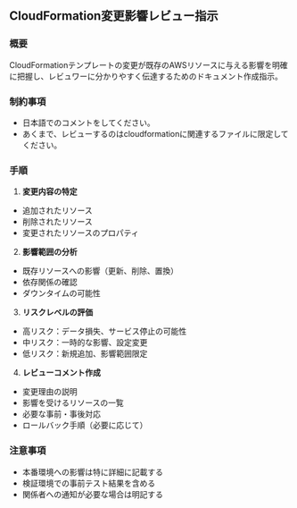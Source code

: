 ## CloudFormation変更影響レビュー指示

### 概要
CloudFormationテンプレートの変更が既存のAWSリソースに与える影響を明確に把握し、レビュワーに分かりやすく伝達するためのドキュメント作成指示。

### 制約事項
- 日本語でのコメントをしてください。
- あくまで、レビューするのはcloudformationに関連するファイルに限定してください。

### 手順

1. **変更内容の特定**
  - 追加されたリソース
  - 削除されたリソース
  - 変更されたリソースのプロパティ

2. **影響範囲の分析**
  - 既存リソースへの影響（更新、削除、置換）
  - 依存関係の確認
  - ダウンタイムの可能性

3. **リスクレベルの評価**
  - 高リスク：データ損失、サービス停止の可能性
  - 中リスク：一時的な影響、設定変更
  - 低リスク：新規追加、影響範囲限定

4. **レビューコメント作成**
  - 変更理由の説明
  - 影響を受けるリソースの一覧
  - 必要な事前・事後対応
  - ロールバック手順（必要に応じて）

### 注意事項
- 本番環境への影響は特に詳細に記載する
- 検証環境での事前テスト結果を含める
- 関係者への通知が必要な場合は明記する